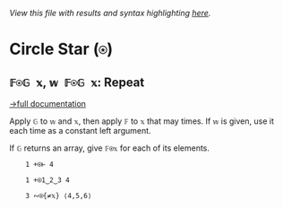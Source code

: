 *View this file with results and syntax highlighting [here](https://mlochbaum.github.io/BQN/help/repeat.html).*

# Circle Star (`⍟`)

## `𝔽⍟𝔾 𝕩`, `𝕨 𝔽⍟𝔾 𝕩`: Repeat
[→full documentation](../doc/repeat.md)

Apply `𝔾` to `𝕨` and `𝕩`, then apply `𝔽` to `𝕩` that may times. If `𝕨` is given, use it each time as a constant left argument.

If `𝔾` returns an array, give `𝔽⍟𝕩` for each of its elements.

        1 +⍟⊢ 4

        1 +⍟1‿2‿3 4

        3 ∾⍟{≠𝕩} ⟨4,5,6⟩

